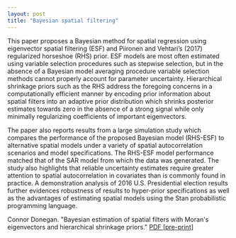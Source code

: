 ```yaml
---
layout: post
title: "Bayesian spatial filtering"
---
```


This paper proposes a Bayesian method for spatial regression using eigenvector spatial filtering (ESF) and Piironen and Vehtari’s (2017) regularized horseshoe (RHS) prior. ESF models are most often estimated using variable selection procedures such as stepwise selection, but in the absence of a Bayesian model averaging procedure variable selection methods cannot properly account for parameter uncertainty. Hierarchical shrinkage priors such as the RHS address the foregoing concerns in a computationally efficient manner by encoding prior information about spatial filters into an adaptive prior distribution which shrinks posterior estimates towards zero in the absence of a strong signal while only minimally regularizing coefficients of important eigenvectors.

The paper also reports results from a large simulation study which compares the performance of the proposed Bayesian model (RHS-ESF) to alternative spatial models under a variety of spatial autocorrelation scenarios and model specifications. The RHS-ESF model performance matched that of the SAR model from which the data was generated. The study also highlights that reliable uncertainty estimates require greater attention to spatial autocorrelation in covariates than is commonly found in practice. A demonstration analysis of 2016 U.S. Presidential election results further evidences robustness of results to hyper-prior specifications as well as the advantages of estimating spatial models using the Stan probabilistic programming language.

Connor Donegan. "Bayesian estimation of spatial filters with Moran's eigenvectors and hierarchical shrinkage priors."  <a href="{{ site.url}}/assets/Donegan_2020_bayesESF.pdf" download>PDF [pre-print]</a>